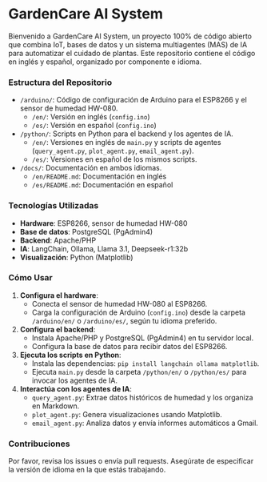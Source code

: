 # GardenCare AI System

Bienvenido a GardenCare AI System, un proyecto 100% de código abierto que combina IoT, bases de datos y un sistema multiagentes (MAS) de IA para automatizar el cuidado de plantas. Este repositorio contiene el código en inglés y español, organizado por componente e idioma.

### Estructura del Repositorio
- `/arduino/`: Código de configuración de Arduino para el ESP8266 y el sensor de humedad HW-080.
  - `/en/`: Versión en inglés (`config.ino`)
  - `/es/`: Versión en español (`config.ino`)
- `/python/`: Scripts en Python para el backend y los agentes de IA.
  - `/en/`: Versiones en inglés de `main.py` y scripts de agentes (`query_agent.py`, `plot_agent.py`, `email_agent.py`).
  - `/es/`: Versiones en español de los mismos scripts.
- `/docs/`: Documentación en ambos idiomas.
  - `/en/README.md`: Documentación en inglés
  - `/es/README.md`: Documentación en español

### Tecnologías Utilizadas
- **Hardware**: ESP8266, sensor de humedad HW-080
- **Base de datos**: PostgreSQL (PgAdmin4)
- **Backend**: Apache/PHP
- **IA**: LangChain, Ollama, Llama 3.1, Deepseek-r1:32b
- **Visualización**: Python (Matplotlib)

### Cómo Usar
1. **Configura el hardware**:
   - Conecta el sensor de humedad HW-080 al ESP8266.
   - Carga la configuración de Arduino (`config.ino`) desde la carpeta `/arduino/en/` o `/arduino/es/`, según tu idioma preferido.
2. **Configura el backend**:
   - Instala Apache/PHP y PostgreSQL (PgAdmin4) en tu servidor local.
   - Configura la base de datos para recibir datos del ESP8266.
3. **Ejecuta los scripts en Python**:
   - Instala las dependencias: `pip install langchain ollama matplotlib`.
   - Ejecuta `main.py` desde la carpeta `/python/en/` o `/python/es/` para invocar los agentes de IA.
4. **Interactúa con los agentes de IA**:
   - `query_agent.py`: Extrae datos históricos de humedad y los organiza en Markdown.
   - `plot_agent.py`: Genera visualizaciones usando Matplotlib.
   - `email_agent.py`: Analiza datos y envía informes automáticos a Gmail.

### Contribuciones
Por favor, revisa los issues o envía pull requests. Asegúrate de especificar la versión de idioma en la que estás trabajando.
